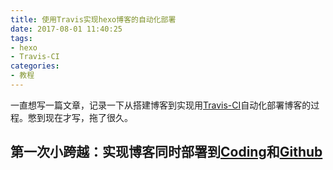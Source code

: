 ```yaml
---
title: 使用Travis实现hexo博客的自动化部署
date: 2017-08-01 11:40:25
tags:
- hexo
- Travis-CI
categories:
- 教程
---
```


一直想写一篇文章，记录一下从搭建博客到实现用[Travis-CI](https://www.travis-ci.org)自动化部署博客的过程。憋到现在才写，拖了很久。

<!-- more -->

## 第一次小跨越：实现博客同时部署到[Coding](https://coding.net)和[Github](https://github.com)
